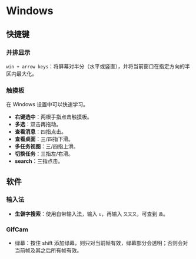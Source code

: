 # Windows

## 快捷键

### 并排显示

`win + arrow keys`：将屏幕对半分（水平或竖直），并将当前窗口在指定方向的半区内最大化。

### 触摸板

在 Windows 设置中可以快速学习。

- **右键选中**：两根手指点击触摸板。
- **多选**：双击再拖动。
- **查看消息**：四指点击。
- **查看桌面**：三/四指下滑。
- **多任务视图**：三/四指上滑。
- **切换任务**：三指左/右滑。
- **search**：三指点击。

## 软件

### 输入法

- **生僻字搜索**：使用自带输入法，输入 `u`，再输入 `又又又`，可查到 `叒`。

### GifCam

- 绿幕：按住 shift 添加绿幕，则只对当前帧有效，绿幕部分会透明；否则会对当前帧及其之后所有帧有效。
